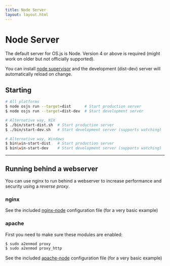 ```yaml
---
title: Node Server
layout: layout.html
---
```


# Node Server

The default server for OS.js is Node. Version 4 or above is required (might work on older but not officially supported).

You can install [node supervisor](https://github.com/petruisfan/node-supervisor) and the development (dist-dev) server will automatically reload on change.

## Starting

```bash
# All platforms
$ node osjs run --target=dist      # Start production server
$ node osjs run --target=dist-dev  # Start development server

# Alternative way, NIX
$ ./bin/start-dist.sh  # Start production server
$ ./bin/start-dev.sh   # Start development server (supports watching)

# Alternative way, Windows
$ bin\win-start-dist   # Start production server
$ bin\win-start-dev    # Start development server (supports watching)
```

---

## Running behind a webserver

You can use nginx to run behind a webserver to increase performance and security using a *reverse proxy*.

### nginx

See the included [nginx-node](https://github.com/os-js/OS.js/blob/master/doc/configs/nginx-node.conf) configuration file (for a very basic example)

### apache

First you need to make sure these modules are enabled:

```bash
$ sudo a2enmod proxy
$ sudo a2enmod proxy_http
```

See the included [apache-node](https://github.com/os-js/OS.js/blob/master/doc/configs/apache-node.conf) configuration file (for a very basic example)
